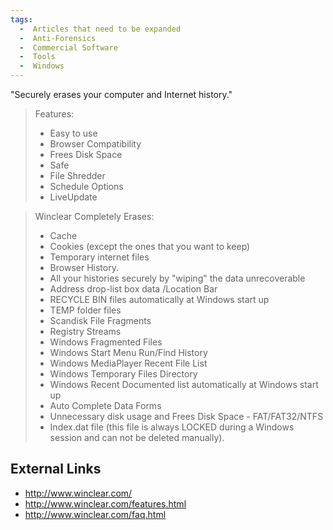 ```yaml
---
tags:
  -  Articles that need to be expanded
  -  Anti-Forensics
  -  Commercial Software
  -  Tools
  -  Windows
---
```

"Securely erases your computer and Internet history."

> Features:
>
> - Easy to use
> - Browser Compatibility
> - Frees Disk Space
> - Safe
> - File Shredder
> - Schedule Options
> - LiveUpdate

> Winclear Completely Erases:
>
> - Cache
> - Cookies (except the ones that you want to keep)
> - Temporary internet files
> - Browser History.
> - All your histories securely by "wiping" the data unrecoverable
> - Address drop-list box data /Location Bar
> - RECYCLE BIN files automatically at Windows start up
> - TEMP folder files
> - Scandisk File Fragments
> - Registry Streams
> - Windows Fragmented Files
> - Windows Start Menu Run/Find History
> - Windows MediaPlayer Recent File List
> - Windows Temporary Files Directory
> - Windows Recent Documented list automatically at Windows start up
> - Auto Complete Data Forms
> - Unnecessary disk usage and Frees Disk Space - FAT/FAT32/NTFS
> - Index.dat file (this file is always LOCKED during a Windows session
>   and can not be deleted manually).

## External Links

- <http://www.winclear.com/>
- <http://www.winclear.com/features.html>
- <http://www.winclear.com/faq.html>